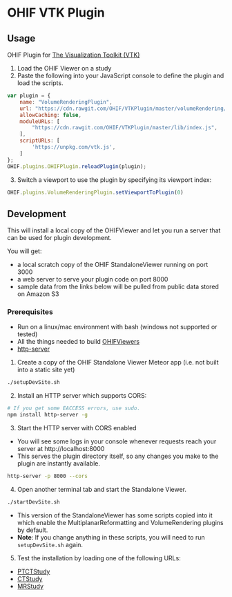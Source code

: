 # OHIF VTK Plugin

## Usage
OHIF Plugin for [The Visualization Toolkit (VTK)](https://github.com/Kitware/vtk-js)

1. Load the OHIF Viewer on a study
2. Paste the following into your JavaScript console to define the plugin and load the scripts.

````javascript
var plugin = {
    name: "VolumeRenderingPlugin",
    url: "https://cdn.rawgit.com/OHIF/VTKPlugin/master/volumeRendering/main.js",
    allowCaching: false,
    moduleURLs: [
    	"https://cdn.rawgit.com/OHIF/VTKPlugin/master/lib/index.js",
    ],
    scriptURLs: [
        'https://unpkg.com/vtk.js',
    ]
};
OHIF.plugins.OHIFPlugin.reloadPlugin(plugin);
````

3. Switch a viewport to use the plugin by specifying its viewport index:

````javascript
OHIF.plugins.VolumeRenderingPlugin.setViewportToPlugin(0)
````

## Development

This will install a local copy of the OHIFViewer and let you run a server that can be used
for plugin development.

You will get:

* a local scratch copy of the OHIF StandaloneViewer running on port 3000
* a web server to serve your plugin code on port 8000
* sample data from the links below will be pulled from public data stored on Amazon S3

### Prerequisites

* Run on a linux/mac environment with bash (windows not supported or tested)
* All the things needed to build [OHIFViewers](http://github.com/OHIF/Viewers)
* [http-server](https://www.npmjs.com/package/http-server)


1. Create a copy of the OHIF Standalone Viewer Meteor app (i.e. not built into a static site yet)

  ````bash
  ./setupDevSite.sh
  ````

2. Install an HTTP server which supports CORS:

  ````bash
  # If you get some EACCESS errors, use sudo.
  npm install http-server -g
  ````

3. Start the HTTP server with CORS enabled

  - You will see some logs in your console whenever requests reach your server at http://localhost:8000
  - This serves the plugin directory itself, so any changes you make to the plugin are instantly available.

  ````bash
  http-server -p 8000 --cors
  ````

4. Open another terminal tab and start the Standalone Viewer.

  ````bash
  ./startDevSite.sh
  ````

  - This version of the StandaloneViewer has some scripts copied into it which enable the MultiplanarReformatting and VolumeRendering plugins by default.
  - **Note**: If you change anything in these scripts, you will need to run `setupDevSite.sh` again.

5. Test the installation by loading one of the following URLs:

  - [PTCTStudy](http://localhost:3000/?url=https://s3.eu-central-1.amazonaws.com/ohif-viewer/JSON/PTCTStudy.json)
  - [CTStudy](http://localhost:3000/?url=https://s3.eu-central-1.amazonaws.com/ohif-viewer/JSON/CTStudy.json)
  - [MRStudy](http://localhost:3000/?url=https://s3.eu-central-1.amazonaws.com/ohif-viewer/JSON/MRStudy.json)
